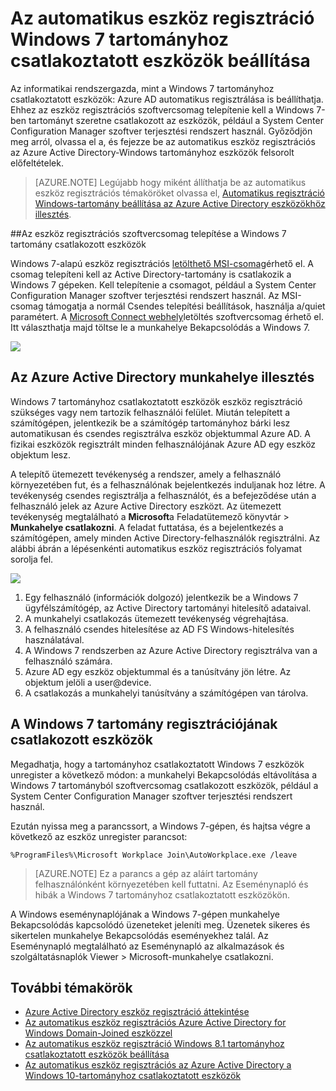 <properties
    pageTitle="# Az automatikus eszköz regisztráció Windows 7 tartományhoz csatlakoztatott eszközök beállítása |} Microsoft Azure"
    description="Az illesztés eszközök: Azure AD automatikus regisztrálása lépéseket követve állítsa be a Windows 7-ben tartományt. és a lépéseket a Windows 7-ben tartományt szeretne telepíteni, az eszköz regisztrációs szoftvercsomag csatlakozott eszközök, például a System Center Configuration Manager szoftver terjesztési rendszert használ."
    services="active-directory"
    documentationCenter=""
    authors="femila"
    manager="swadhwa"
    editor=""/>

<tags
    ms.service="active-directory"
    ms.workload="identity"
    ms.tgt_pltfrm="na"
    ms.devlang="na"
    ms.topic="article"
    ms.date="09/21/2016"
    ms.author="MarkVi"/>

# <a name="configure-automatic-device-registration-for-windows-7-domain-joined-devices"></a>Az automatikus eszköz regisztráció Windows 7 tartományhoz csatlakoztatott eszközök beállítása

Az informatikai rendszergazda, mint a Windows 7 tartományhoz csatlakoztatott eszközök: Azure AD automatikus regisztrálása is beállíthatja. Ehhez az eszköz regisztrációs szoftvercsomag telepítenie kell a Windows 7-ben tartományt szeretne csatlakozott az eszközök, például a System Center Configuration Manager szoftver terjesztési rendszert használ. Győződjön meg arról, olvassa el a, és fejezze be az automatikus eszköz regisztrációs az Azure Active Directory-Windows tartományhoz eszközök felsorolt előfeltételek.

>[AZURE.NOTE]
 Legújabb hogy miként állíthatja be az automatikus eszköz regisztrációs témaköröket olvassa el, [Automatikus regisztráció Windows-tartomány beállítása az Azure Active Directory eszközökhöz illesztés](active-directory-conditional-access-automatic-device-registration-setup.md).

##<a name="installing-the-device-registration-software-package-on-windows-7-domain-joined-devices"></a>Az eszköz regisztrációs szoftvercsomag telepítése a Windows 7 tartomány csatlakozott eszközök

Windows 7-alapú eszköz regisztrációs [letölthető MSI-csomag](https://connect.microsoft.com/site1164)érhető el. A csomag telepíteni kell az Active Directory-tartomány is csatlakozik a Windows 7 gépeken. Kell telepítenie a csomagot, például a System Center Configuration Manager szoftver terjesztési rendszert használ. Az MSI-csomag támogatja a normál Csendes telepítési beállítások, használja a/quiet paramétert.
A [Microsoft Connect webhely](https://connect.microsoft.com/site1164)letöltés szoftvercsomag érhető el. Itt választhatja majd töltse le a munkahelye Bekapcsolódás a Windows 7.

![](./media/active-directory-conditional-access/device-registration-process-windows7.gif)

## <a name="workplace-join-with-azure-active-directory"></a>Az Azure Active Directory munkahelye illesztés
Windows 7 tartományhoz csatlakoztatott eszközök eszköz regisztráció szükséges vagy nem tartozik felhasználói felület. Miután telepített a számítógépen, jelentkezik be a számítógép tartományhoz bárki lesz automatikusan és csendes regisztrálva eszköz objektummal Azure AD. A fizikai eszközök regisztrált minden felhasználójának Azure AD egy eszköz objektum lesz.

A telepítő ütemezett tevékenység a rendszer, amely a felhasználó környezetében fut, és a felhasználónak bejelentkezés induljanak hoz létre. A tevékenység csendes regisztrálja a felhasználót, és a befejeződése után a felhasználó jelek az Azure Active Directory eszközt.
Az ütemezett tevékenység megtalálható a **Microsoft**a Feladatütemező könyvtár > **Munkahelye csatlakozni**.
A feladat futtatása, és a bejelentkezés a számítógépen, amely minden Active Directory-felhasználók regisztrálni.
Az alábbi ábrán a lépésenkénti automatikus eszköz regisztrációs folyamat sorolja fel.

![](./media/active-directory-conditional-access/automatic-device-registration-windows7.png)

1. Egy felhasználó (információk dolgozó) jelentkezik be a Windows 7 ügyfélszámítógép, az Active Directory tartományi hitelesítő adataival.
1. A munkahelyi csatlakozás ütemezett tevékenység végrehajtása.
1. A felhasználó csendes hitelesítése az AD FS Windows-hitelesítés használatával.
1. A Windows 7 rendszerben az Azure Active Directory regisztrálva van a felhasználó számára.
1. Azure AD egy eszköz objektummal és a tanúsítvány jön létre. Az objektum jelöli a user@device.
1. A csatlakozás a munkahelyi tanúsítvány a számítógépen van tárolva.

## <a name="unregistering-your-windows-7-domain-joined-devices"></a>A Windows 7 tartomány regisztrációjának csatlakozott eszközök

Megadhatja, hogy a tartományhoz csatlakoztatott Windows 7 eszközök unregister a következő módon: a munkahelyi Bekapcsolódás eltávolítása a Windows 7 tartományból szoftvercsomag csatlakozott eszközök, például a System Center Configuration Manager szoftver terjesztési rendszert használ.

Ezután nyissa meg a parancssort, a Windows 7-gépen, és hajtsa végre a következő az eszköz unregister parancsot:

    %ProgramFiles%\Microsoft Workplace Join\AutoWorkplace.exe /leave

>[AZURE.NOTE]
>Ez a parancs a gép az aláírt tartomány felhasználónként környezetében kell futtatni.
Az Eseménynapló és hibák a Windows 7 tartományhoz csatlakoztatott eszközökön.

A Windows eseménynaplójának a Windows 7-gépen munkahelye Bekapcsolódás kapcsolódó üzeneteket jeleníti meg. Üzenetek sikeres és sikertelen munkahelye Bekapcsolódás eseményekhez talál. Az Eseménynapló megtalálható az Eseménynapló az alkalmazások és szolgáltatásnaplók Viewer > Microsoft-munkahelye csatlakozni.

## <a name="additional-topics"></a>További témakörök

- [Azure Active Directory eszköz regisztráció áttekintése](active-directory-conditional-access-device-registration-overview.md)
- [Az automatikus eszköz regisztrációs Azure Active Directory for Windows Domain-Joined eszközzel](active-directory-conditional-access-automatic-device-registration.md)
- [Az automatikus eszköz regisztráció Windows 8.1 tartományhoz csatlakoztatott eszközök beállítása](active-directory-conditional-access-automatic-device-registration-windows-8-1.md)
- [Az automatikus eszköz regisztrációs az Azure Active Directory a Windows 10-tartományhoz csatlakoztatott eszközök](active-directory-azureadjoin-devices-group-policy.md)
